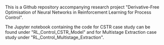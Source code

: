 This is a Github repository accompanying research project "Derivative-Free Optimisation of Neural Networks in Reinforcement Learning for Process Control".

The Jupyter notebook containing the code for CSTR case study can be found under "RL_Control_CSTR_Model" and for Multistage Extraction case study under "RL_Control_Multistage_Extraction".
